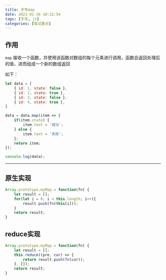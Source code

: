 ```yaml
---
title: 手写map
date: 2021-01-26 10:32:54
tags: [手写, js]
categories: [笔试重点]
---
```




## 作用

`map` 接收一个函数，并使用该函数对数组的每个元素进行调用，函数会返回处理后的值，进而组成一个新的数组返回

<!-- more -->

如下：

```js
let data = [
    { id: 1, state: false },
    { id: 2, state: true },
    { id: 3, state: false },
    { id: 4, state: true },
]

data = data.map(item => {
    if(item.state) {
        item.text = '成功';
    } else {
        item.text = '失败';
    };
    return item;
});

console.log(data);
```







---



## 原生实现

```js
Array.prototype.myMap = function(fn) {
    let result = [];
    for(let i = 0; i < this.length; i++){
        result.push(fn(this[i]));
    }
    return result;
}
```







## reduce实现

```js
Array.prototype.myMap = function(fn) {
    let result = [];
    this.reduce((pre, cur) => {
        return result.push(fn(cur));
    }, []);
    return result;
}
```

